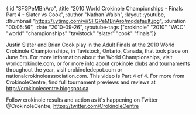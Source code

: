 {:id "SFGPeMBnAro",
 :title
 "2010 World Crokinole Championships - Finals Part 4 - Slater vs Cook",
 :author "Nathan Walsh",
 :layout :youtube,
 :thumbnail "https://i.ytimg.com/vi/SFGPeMBnAro/mqdefault.jpg",
 :duration "00:05:56",
 :date "2010-09-26",
 :youtube-tags
 ["crokinole"
  "2010"
  "WCC"
  "world"
  "championships"
  "tavistock"
  "slater"
  "cook"
  "finals"]}


Justin Slater and Brian Cook play in the Adult Finals at the 2010 World Crokinole Championships, in Tavistock, Ontario, Canada, that took place on June 5th. For more information about the World Championships, visit worldcrokinole.com, or for more info about crokinole clubs and tournaments throughout the year, visit crokinoledepot.com or nationalcrokinoleassociation.com. This video is Part 4 of 4. For more from CrokinoleCentre, find full tournament previews and reviews at http://crokinolecentre.blogspot.ca

Follow crokinole results and action as it's happening on Twitter @CrokinoleCentre, https://twitter.com/CrokinoleCentre
